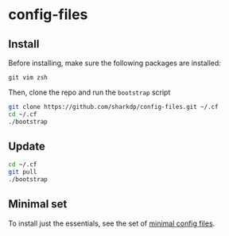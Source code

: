config-files
============

Install
-------

Before installing, make sure the following packages are installed:
```
git vim zsh
```
Then, clone the repo and run the `bootstrap` script
```bash
git clone https://github.com/sharkdp/config-files.git ~/.cf
cd ~/.cf
./bootstrap
```

Update
------
```bash
cd ~/.cf
git pull
./bootstrap
```

Minimal set
-----------

To install just the essentials, see the set of [minimal config files](minimal-config).
